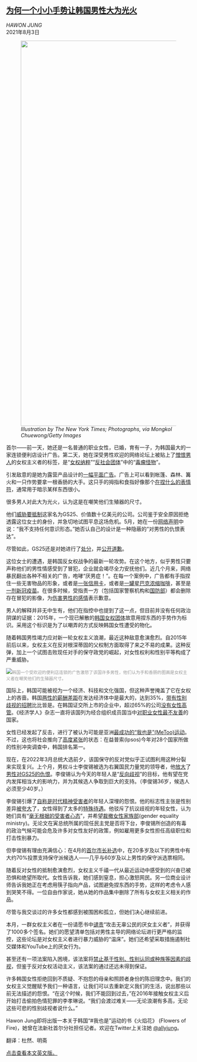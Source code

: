 <!--1627985221000-->
[为何一个小小手势让韩国男性大为光火](https://cn.nytimes.com/opinion/20210803/korea-emoji-feminism-misogyny/)
------

<address>HAWON JUNG</address><time pudate="2021-08-03 05:40:32" datetime="2021-08-03 05:40:32">2021年8月3日</time><figure class="article-span-photo"><img src="https://images.weserv.nl/?url=static01.nyt.com/images/2021/07/30/opinion/30Jung/30Jung-master1050.jpg" width="1050" height="1050"><figcaption> <cite>Illustration by The New York Times; Photographs, via Mongkol Chuewong/Getty Images</cite></figcaption></figure><section class="article-body"><p>首尔——前一天，她还是一名普通的职业女性，已婚，育有一子，为韩国最大的一家连锁便利店设计广告。第二天，她在深受男性欢迎的网络论坛上被贴上了<a rel="noopener noreferrer" target="_blank" href="https://www.ilbe.com/view/11339735655" title="Link: https://www.ilbe.com/view/11339735655">憎恨男人</a>的女权主义者的标签，是“<a rel="noopener noreferrer" target="_blank" href="https://www.bobaedream.co.kr/view?code=strange&No=4374799" title="Link: https://www.bobaedream.co.kr/view?code=strange&No=4374799">女权纳粹</a>”“<a rel="noopener noreferrer" target="_blank" href="https://bbs.ruliweb.com/community/board/300018/read/2864320" title="Link: https://bbs.ruliweb.com/community/board/300018/read/2864320">反社会团体</a>”中的“<a rel="noopener noreferrer" target="_blank" href="https://news.naver.com/main/read.nhn?mode=LSD&mid=sec&sid1=102&oid=018&aid=0004918953&m_view=1&includeAllCount=true&m_url=%2Fcomment%2Fall.nhn%3FserviceId%3Dnews%26gno%3Dnews018%2C0004918953%26sort%3Dlikability" title="Link: https://news.naver.com/main/read.nhn?mode=LSD&mid=sec&sid1=102&oid=018&aid=0004918953&m_view=1&includeAllCount=true&m_url=%2Fcomment%2Fall.nhn%3FserviceId%3Dnews%26gno%3Dnews018%2C0004918953%26sort%3Dlikability">毒瘤怪物</a>”。</p><p>引发敌意的是她为露营产品设计的<a rel="noopener noreferrer" target="_blank" href="http://www.koreaherald.com/view.php?ud=20210504000923" title="Link: http://www.koreaherald.com/view.php?ud=20210504000923">一幅平面广告</a>。广告上可以看到帐篷、森林、篝火和一只作势要拿一根香肠的大手。这只手的拇指和食指好像那个<a rel="noopener noreferrer" target="_blank" href="https://emojipedia.org/pinching-hand/" title="Link: https://emojipedia.org/pinching-hand/">在捏什么的表情符</a>，通常用于暗示某样东西很小。</p><p>很多男人对此大为光火，认为这是在嘲笑他们生殖器的尺寸。</p><p>他们<a rel="noopener noreferrer" target="_blank" href="https://koreajoongangdaily.joins.com/2021/05/03/business/industry/gs25-megalia-poster/20210503170500367.html">威胁要抵制</a>这家名为GS25、价值数十亿美元的公司。公司鉴于安全原因拒绝透露这位女士的身份，并急切地试图平息这场危机。5月，她在一份<a rel="noopener noreferrer" target="_blank" href="https://twitter.com/koryodynasty/status/1391311149463834624?s=20" title="Link: https://twitter.com/koryodynasty/status/1391311149463834624?s=20">网络声明</a>中说：“我不支持任何意识形态。”她否认自己的设计是一种隐蔽的“对男性的仇恨表达”。</p><p>尽管如此，GS25还是对她进行了<a rel="noopener noreferrer" target="_blank" href="https://www.koreatimes.co.kr/www/tech/2021/05/694_309703.html?gonw">处分</a>，并<a rel="noopener noreferrer" target="_blank" href="https://www.newsdirectory3.com/gs25-event-promotional-material-male-hate-controversy-eventually-deleted-apology/">公开道歉</a>。</p><p>这位女士的遭遇，是韩国反女权战争的最新一轮攻势。在这个地方，似乎男性只要声称他们的男性情感受到了冒犯，企业就会竭尽全力安抚他们。近几个月来，网络暴民翻出各种不相关的广告，咆哮“厌男症！”。在每一个案例中，广告都有手指捏住一些无害物品的形象，或者是<a rel="noopener noreferrer" target="_blank" href="http://news.heraldcorp.com/view.php?ud=20210503001151">一张信用卡</a>，或者是<a rel="noopener noreferrer" target="_blank" href="https://news.v.daum.net/v/20210726115515192" title="Link: https://news.v.daum.net/v/20210726115515192">一罐星巴克浓缩咖啡</a>，甚至是<a rel="noopener noreferrer" target="_blank" href="https://news.mt.co.kr/mtview.php?no=2021062508113412533">一剂新冠疫苗</a>。在很多时候，受指责一方（包括国家警察机构和<a rel="noopener noreferrer" target="_blank" href="https://news.joins.com/article/24068378">国防部</a>）都会删除存在冒犯的影像，为<a rel="noopener noreferrer" target="_blank" href="https://www.dailian.co.kr/news/view/995451/?sc=Naver">伤害男性的感情</a>表示歉意。</p><p>男人的解释并非无中生有，他们在指控中也提到了这一点，但目前并没有任何政治阴谋的证据：2015年，一个现已解散的<a rel="noopener noreferrer" target="_blank" href="https://koreaexpose.com/megalia-south-korean-feminism-marshals-the-power-of-the-internet/">韩国女权团体</a>故意用捏东西的手势作为标识。采用这个标识是为了以嘲弄的方式反映韩国女性遭受的物化。</p><p>随着韩国男性竭力应对新一轮女权主义浪潮，最近这种敌意愈演愈烈。自2015年前后以来，女权主义在反对根深蒂固的父权制方面取得了来之不易的成果。这种反弹，加上一个试图击败现任对手的保守政党的崛起，对女性权利和性别平等构成了严重威胁。</p><p><img src="https://images.weserv.nl/?url=static01.nyt.com/images/2021/07/29/opinion/29jung2/merlin_188408820_ac7a3e0b-e45c-4979-aae0-a62570f4d431-master1050.jpg"><small style="color: #999;">韩国一个受欢迎的便利店连锁的广告激怒了该国许多男性，他们认为手和香肠的图画是女权主义者在嘲笑他们的生殖器尺寸。</small></p><p>国际上，韩国可能被视为一个经济、科技和文化强国，但这种声誉掩盖了它在女权上的吝啬。韩国<a rel="noopener noreferrer" target="_blank" href="https://www.oecd.org/gender/data/gender-wage-gap.htm" title="Link: https://www.oecd.org/gender/data/gender-wage-gap.htm">两性的薪酬差距</a>在发达经济体中是最大的，达到35%，<a rel="noopener noreferrer" target="_blank" href="https://www.france24.com/en/20181114-jobs-boys-under-fire-south-korea">带有性别歧视的招聘</a>比比皆是。在韩国证交所上市的企业中，超过65%的公司<a rel="noopener noreferrer" target="_blank" href="http://www.mogef.go.kr/kor/skin/doc.html?fn=50251137ce284fe8a5553e2f29d7aa38.hwp&rs=/rsfiles/202107/">没有女性高管</a>。《经济学人》杂志一直将该国列为经合组织成员国当中<a rel="noopener noreferrer" target="_blank" href="https://www.economist.com/business/2021/03/06/is-the-lot-of-female-executives-improving">对职业女性最不友善</a>的国家。</p><p>女性已经发起了反击，进行了被认为可能是亚洲<a rel="noopener noreferrer" target="_blank" href="https://time.com/longform/me-too-asia-china-south-korea/" title="Link: https://time.com/longform/me-too-asia-china-south-korea/">最成功的“我也是”(MeToo)运动</a>。不过，这也将社会推向了<a rel="noopener noreferrer" target="_blank" href="https://www.kcl.ac.uk/policy-institute/assets/culture-wars-in-the-uk.pdf">高度紧张</a>的状态：在益普索(Ipsos)今年对28个国家所做的性别冲突调查中，韩国排名第一。</p><p>现在，在2022年3月总统大选前夕，该国保守的反对党似乎正试图利用这种分裂来实现复兴。上个月，男权斗士李俊锡被选为右翼国民力量党的领导者，他<a rel="noopener noreferrer" target="_blank" href="https://www.facebook.com/junseokandylee/posts/3981476808596700" title="Link: https://www.facebook.com/junseokandylee/posts/3981476808596700">放大</a>了<a rel="noopener noreferrer" target="_blank" href="https://news.mt.co.kr/mtview.php?no=2021050216040450121" title="Link: https://news.mt.co.kr/mtview.php?no=2021050216040450121">男性对GS25的仇恨</a>。李俊锡认为今天的年轻人是“<a rel="noopener noreferrer" target="_blank" href="https://www.hankyung.com/politics/article/2021050787367" title="Link: https://www.hankyung.com/politics/article/2021050787367">反向歧视</a>”的目标，他有望在党内发挥相当大的影响力，并为其候选人争取到巨大的支持。（李俊锡36岁，候选人必须至少40岁。）</p><p>李俊锡引爆了<a rel="noopener noreferrer" target="_blank" href="https://foreignpolicy.com/2021/06/23/young-south-korean-men-hate-liberals-feminists/" title="Link: https://foreignpolicy.com/2021/06/23/young-south-korean-men-hate-liberals-feminists/">自称是时代精神受害者</a>的年轻人深埋的怨恨。他的标志性主张是性别差异<a rel="noopener noreferrer" target="_blank" href="https://www.bloomberg.com/news/articles/2021-07-11/south-korea-s-youngest-political-boss-pushes-china-on-democracy">被夸大</a>了，女性得到了太多的<a rel="noopener noreferrer" target="_blank" href="https://news.joins.com/article/24040888">特殊待遇</a>。他驳斥了抗议歧视的年轻女性，认为她们具有“<a rel="noopener noreferrer" target="_blank" href="https://www.hankyung.com/politics/article/2021050787367">毫无根据的受害者心态</a>”，并希望<a rel="noopener noreferrer" target="_blank" href="https://www.yna.co.kr/view/AKR20210706078951001">裁撤女性家族部</a>(gender equality ministry)。无论文在寅总统所属的现任民主党是否将下台，李俊锡所创造的有毒的政治气候可能会危及许多对女性友好的政策，例如雇用更多女性担任高级职位和打击性别暴力。</p><p>但李俊锡有理由充满信心：在4月的<a rel="noopener noreferrer" target="_blank" href="https://news.kbs.co.kr/news/view.do?ncd=5157535&ref=A">首尔市长补选</a>中，在20多岁及以下的男性中有大约70%投票支持保守派候选人——几乎与60岁及以上男性的保守派选票相同。</p><p>随着反对女性的抵制愈演愈烈，女权主义千禧一代从最近运动中感受到的兴奋已被恐惧和绝望所取代。女性告诉我，她们感到窒息，担心激怒网民。另一位商业设计师告诉我她正在考虑用筷子指向产品，试图避免捏东西的手势，这样的考虑令人感到哭笑不得。一位自由作家说，她从她的作品集中删除了所有与女权主义相关的作品。</p><p>尽管与我交谈过的许多女性都感到被围困和孤立，但她们决心继续前进。</p><p>本月，一群女权主义者在一份请愿书中<a rel="noopener noreferrer" target="_blank" href="https://twitter.com/Teamhaeil/status/1413106534192619521">谴责</a>“攻击无辜公民的厌女主义者”，并获得了1000多个签名。她们的愿望清单包括对男性主导的网络论坛进行更严格的监控，这些论坛是对女权主义者进行暴力威胁的“温床”。她们还希望采取措施遏制社交媒体和YouTube上的厌女行为。</p><p>甚至还有一项法案陷入困境，该法案将<a rel="noopener noreferrer" target="_blank" href="http://www.koreaherald.com/view.php?ud=20210620000168" title="Link: http://www.koreaherald.com/view.php?ud=20210620000168">禁止基于性别、性别认同或种族等因素的歧视</a>，但鉴于反对女权活动主义，该法案的通过还远未得到保证。</p><p>许多韩国女性拒绝回到不质疑、不抱怨的母亲和照顾者身份的陈旧理念中。我们的女权主义觉醒赋予我们一种语言，让我们可以去重新定义我们的生活，说出那些以前无法描述的怨恨。“在这个时候，我们不能回到过去，”在2016年接触女权主义后开始打击偷拍色情犯罪的李孝琳说。“我们会渡过难关——无论浪潮有多高，无论这些可悲的性别歧视者说什么。”</p></section><footer class="author-info"><p>Hawon Jung即将出版一本关于韩国“#我也是”运动的书《火焰花》 (Flowers of Fire)，她曾在法新社首尔分社担任记者。欢迎在Twitter上关注她 <a rel="nofollow" target="_blank" href="http://twitter.com/allyjung">@allyjung</a>。</p><p>翻译：杜然、明斋</p><p><a rel="nofollow" target="_blank" href="https://www.nytimes.com/2021/07/30/opinion/international-world/korea-emoji-feminism-misogyny.html?smtyp=cur&smid=tw-nytopinion">点击查看本文英文版。</a></p></footer>
